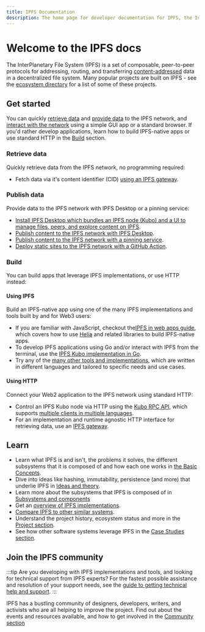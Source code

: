 ```yaml
---
title: IPFS Documentation
description: The home page for developer documentation for IPFS, the InterPlanetary File System.
---
```


# Welcome to the IPFS docs

The InterPlanetary File System (IPFS) is a set of composable, peer-to-peer protocols for addressing, routing, and transferring [content-addressed](concepts/glossary.md#content-addressing) data in a decentralized file system. Many popular projects are built on IPFS - see the [ecosystem directory](https://ecosystem.ipfs.tech) for a list of some of these projects.

## Get started

You can quickly [retrieve data](#retrieve-data) and [provide data](#provide-data) to the IPFS network, and [interact with the network](#interact-with-the-network) using a simple GUI app or a standard browser. If you'd rather develop applications, learn how to build IPFS-native apps or use standard HTTP in the [Build](#build) section.

### Retrieve data

Quickly retrieve data from the IPFS network, no programming required:

- Fetch data via it's <VueCustomTooltip label="An address used to point to data in IPFS, based on the content itself, as opposed to the location." underlined multiline is-medium>content identifier (CID)</VueCustomTooltip> [using an IPFS gateway](./quickstart/retrieve.md).

### Publish data

Provide data to the IPFS network with IPFS Desktop or a pinning service:

- [Install IPFS Desktop which bundles an IPFS node (Kubo) and a UI to manage files, peers, and explore content on IPFS](./install/ipfs-desktop.md).
- [Publish content to the IPFS network with IPFS Desktop](./how-to/desktop-app.md).
- [Publish content to the IPFS network with a pinning service](./how-to/websites-on-ipfs/single-page-website.md#pinning-files).
- [Deploy static sites to the IPFS network with a GitHub Action](./how-to/websites-on-ipfs/deploy-github-action.md).


### Build

You can build apps that leverage IPFS implementations, or use HTTP instead:

#### Using IPFS

Build an IPFS-native app using one of the many IPFS <VueCustomTooltip label="Software, written in any programming language, with functionality to process and transmit content-addressed data. Some implementations are optimized for specific use cases or devices, or use different subsystems to handle content-addressed data. There are multiple specifications in IPFS for handling content-addressed data, and not all implementations implement them." underlined multiline is-medium>implementations</VueCustomTooltip> and tools built by and for Web3 users:

- If you are familiar with JavaScript, checkout the[IPFS in web apps guide](./how-to/ipfs-in-web-apps.md), which covers how to use [Helia](https://github.com/ipfs/helia) and related libraries to build IPFS-native apps.
- To develop IPFS applications using Go and/or interact with IPFS from the terminal, use the [IPFS Kubo implementation in Go](./install/command-line.md). 
- Try any of the [many other tools and implementations](./concepts/ipfs-implementations.md), which are written in different languages and tailored to specific needs and use cases.

#### Using HTTP

Connect your Web2 application to the IPFS network using standard HTTP:

- Control an IPFS Kubo node via HTTP using the [Kubo RPC API](./reference/kubo/rpc.md), which supports [multiple clients in multiple languages](./reference/kubo-rpc-cli.md).
- For an implementation and runtime agnostic HTTP interface for retrieving data, use an [IPFS gateway](./reference/http/gateway.md).

## Learn

- Learn what IPFS is and isn't, the problems it solves, the different subsystems that it is composed of and how each one works in [the Basic Concepts](./concepts/README.md#learn-the-basics).
- Dive into ideas like hashing, immutability, persistence (and more) that underlie IPFS in [Ideas and theory](./concepts/README.md#ideas-and-theory).
- Learn more about the subsystems that IPFS is composed of in [Subsystems and components](./concepts/README.md#subsystems-and-components)
- Get an [overview of IPFS implementations](./concepts/ipfs-implementations.md).
- [Compare IPFS to other similar systems](./concepts/comparisons.md).
- Understand the project history, ecosystem status and more in the [Project section](./project/README.md).
- See how other software systems leverage IPFS in the [Case Studies section](./case-studies/arbol.md).

## Join the IPFS community

:::tip
Are you developing with IPFS implementations and tools, and looking for technical support from IPFS experts? For the fastest possible assistance and resolution of your support needs, see the [guide to getting technical help and support](./community/README.md#get-technical-support-and-help).
:::

IPFS has a bustling community of designers, developers, writers, and activists who are all helping to improve the project. Find out about the events and resources available, and how to get involved in the [Community section](./community/README.md)
